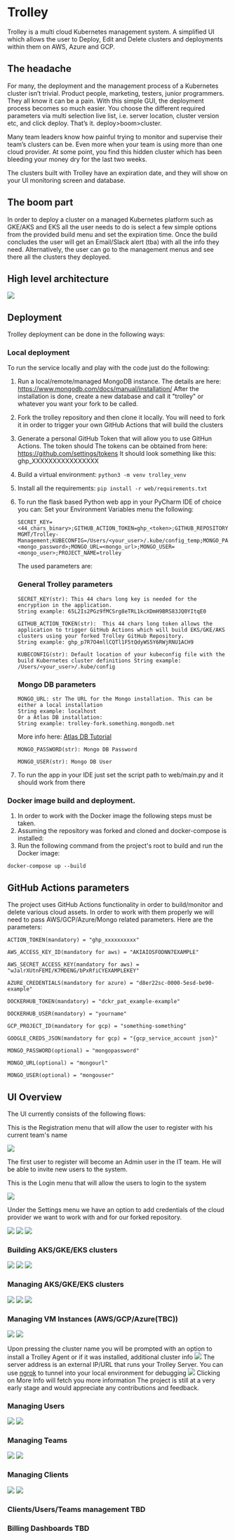 # Trolley

Trolley is a multi cloud Kubernetes management system. A simplified UI which allows the user to Deploy, Edit and Delete clusters and deployments within them on AWS, Azure and GCP. 

## The headache 
For many, the deployment and the management process of a Kubernetes cluster isn’t trivial. Product people, marketing, testers, junior programmers. They all know it can be a pain. With this simple GUI, the deployment process becomes so much easier. You choose the different required parameters via multi selection live list, i.e. server location, cluster version etc, and click deploy. That’s it. deploy>boom>cluster.

Many team leaders know how painful trying to monitor and supervise their team’s clusters can be. Even more when your team is using more than one cloud provider. At some point, you find this hidden cluster which has been bleeding your money dry for the last two weeks. 

The clusters built with Trolley have an expiration date, and they will show on your UI  monitoring screen and database.

## The boom part
In order to deploy a cluster on a managed Kubernetes platform such as GKE/AKS and EKS all the user needs to do is select a few simple options from the provided build menu and set the expiration time. 
Once the build concludes the user will get an Email/Slack alert (tba) with all the info they need.
Alternatively, the user can go to the management menus and see there all the clusters they deployed.

## High level architecture
![](documentation/trolley_diagram.png)

## Deployment
Trolley deployment can be done in the following ways:

### Local deployment
To run the service locally and play with the code just do the following:
1. Run a local/remote/managed MongoDB instance. The details are here:
https://www.mongodb.com/docs/manual/installation/
After the installation is done, create a new database and call it "trolley" or whatever you want your fork to be called.
2. Fork the trolley repository and then clone it locally.
You will need to fork it in order to trigger your own GitHub Actions that will build the clusters
3. Generate a personal GitHub Token that will allow you to use GitHun Actions. The token should The tokens can be obtained from here:
https://github.com/settings/tokens
It should look something like this: ghp_XXXXXXXXXXXXXXXX
4. Build a virtual environment:
        ```
        python3 -m venv trolley_venv
        ```
5. Install all the requirements:
        ```
        pip install -r web/requirements.txt
        ```
6. To run the flask based Python web app in your PyCharm IDE of choice you can:
Set your Environment Variables menu the following:

    ```
    SECRET_KEY=<44_chars_binary>;GITHUB_ACTION_TOKEN=ghp_<token>;GITHUB_REPOSITORY=Trolley-MGMT/Trolley-Management;KUBECONFIG=/Users/<your_user>/.kube/config_temp;MONGO_PASSWORD=<mongo_password>;MONGO_URL=<mongo_url>;MONGO_USER=<mongo_user>;PROJECT_NAME=trolley
    ```
    
    The used parameters are:
    
    ### General Trolley parameters
    ```
    SECRET_KEY(str): This 44 chars long key is needed for the encryption in the application. 
    String example: 65L2Is2PGz9fMCSrg8eTRL1kcXDmH9BRS83JQ0YItqE0
    ```
    
    ```
    GITHUB_ACTION_TOKEN(str):  This 44 chars long token allows the application to trigger GitHub Actions which will build EKS/GKE/AKS clusters using your forked Trolley GitHub Repository.
    String example: ghp_p7R7O4mllCQTl1F5tQdyWS5Y6RWjRNU1ACH9
    ```
    
    ````
    KUBECONFIG(str): Default location of your kubeconfig file with the build Kubernetes cluster definitions String example: /Users/<your_user>/.kube/config
    ````
    ### Mongo DB parameters

    ````
    MONGO_URL: str The URL for the Mongo installation. This can be either a local installation
    String example: localhost
    Or a Atlas DB installation:  
    String example: trolley-fork.something.mongodb.net
    ````
    More info here: [Atlas DB Tutorial](https://www.mongodb.com/basics/mongodb-atlas-tutorial)
    ````
    MONGO_PASSWORD(str): Mongo DB Password
    ````
    ````
    MONGO_USER(str): Mongo DB User
    ````
    
7. To run the app in your IDE just set the script path to web/main.py and it should work from there


### Docker image build and deployment.
1. In order to work with the Docker image the following steps must be taken.
2. Assuming the repository was forked and cloned and docker-compose is installed:
3. Run the following command from the project's root to build and run the Docker image:

``
docker-compose up --build
``

## GitHub Actions parameters
The project uses GitHub Actions functionality in order to build/monitor and delete various cloud assets.
In order to work with them properly we will need to pass AWS/GCP/Azure/Mongo related parameters.
Here are the parameters:

    
    ACTION_TOKEN(mandatory) = "ghp_xxxxxxxxxx"
    
    AWS_ACCESS_KEY_ID(mandatory for aws) = "AKIAIOSFODNN7EXAMPLE"

    AWS_SECRET_ACCESS_KEY(mandatory for aws) = "wJalrXUtnFEMI/K7MDENG/bPxRfiCYEXAMPLEKEY"

    AZURE_CREDENTIALS(mandatory for azure) = "d8er22sc-0000-5esd-be90-example"

    DOCKERHUB_TOKEN(mandatory) = "dckr_pat_example-example"

    DOCKERHUB_USER(mandatory) = "yourname"

    GCP_PROJECT_ID(mandatory for gcp) = "something-something"

    GOOGLE_CREDS_JSON(mandatory for gcp) = "{gcp_service_account json}"

    MONGO_PASSWORD(optional) = "mongopassword"

    MONGO_URL(optional) = "mongourl"

    MONGO_USER(optional) = "mongouser"


## UI Overview
The UI currently consists of the following flows:

This is the Registration menu that will allow the user to register with his current team's name

![](documentation/register.png)

The first user to register will become an Admin user in the IT team.
He will be able to invite new users to the system.

This is the Login menu that will allow the users to login to the system

![](documentation/login.png)

Under the Settings menu we have an option to add credentials of the cloud provider we want to work with and for our forked repository.

![](documentation/aws_settings.png)
![](documentation/gcp-settings.png)
![](documentation/azure-settings.png)

### Building AKS/GKE/EKS clusters
![](documentation/build_aks_clusters.png)
![](documentation/build_gke_clusters.png)
![](documentation/build_eks_clusters.png)

### Managing AKS/GKE/EKS clusters
![](documentation/manage_aks.png)
![](documentation/manage_gke.png)
![](documentation/manage_eks.png)

### Managing VM Instances (AWS/GCP/Azure(TBC))
![](documentation/manage_aws_ec2_instances.png)
![](documentation/manage_gcp_vm_instances.png)



Upon pressing the cluster name you will be prompted with an option to install a Trolley Agent or if it was installed, additional cluster info
![](documentation/cluster_install_trolley_agent.png)
The server address is an external IP/URL that runs your Trolley Server. You can use [ngrok](https://ngrok.com/) to tunnel into your local environment for debugging
![](documentation/cluster_additional_info.png)
Clicking on More Info will fetch you more information
The project is still at a very early stage and would appreciate any contributions and feedback.  

### Managing Users
![](documentation/manage_users.png)
![](documentation/add_user.png)

### Managing Teams
![](documentation/manage_teams.png)
![](documentation/add_team.png)

### Managing Clients
![](documentation/manage_clients.png)
![](documentation/add_client.png)

### Clients/Users/Teams management TBD
### Billing Dashboards TBD
